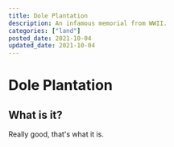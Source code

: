 ```yaml
---
title: Dole Plantation
description: An infamous memorial from WWII.
categories: ["land"]
posted_date: 2021-10-04
updated_date: 2021-10-04
---
```


# Dole Plantation

## What is it?

Really good, that's what it is.